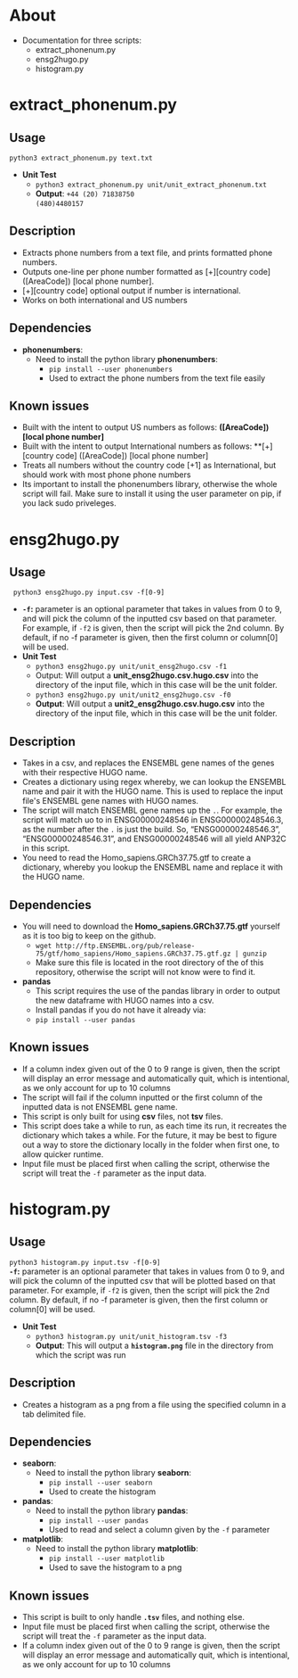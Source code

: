 # About
* Documentation for three scripts:<br />
    * extract_phonenum.py<br />
    * ensg2hugo.py<br />
    * histogram.py<br />
# extract_phonenum.py<br />
## Usage<br />
`python3 extract_phonenum.py text.txt`<br />
* **Unit Test**<br />
  * `python3 extract_phonenum.py unit/unit_extract_phonenum.txt`<br />
  * **Output**: `+44 (20) 71838750`<br />
                `(480)4480157`<br />
## Description<br />
* Extracts phone numbers from a text file, and prints formatted phone numbers.<br />
* Outputs one-line per phone number formatted as [+][country code] ([AreaCode]) [local phone number].<br />
* [+][country code] optional output if number is international. <br />
* Works on both international and US numbers
## Dependencies<br />
* **phonenumbers**:<br />
  * Need to install the python library **phonenumbers**:<br />
    * `pip install --user phonenumbers`
    * Used to extract the phone numbers from the text file easily
## Known issues<br />
* Built with the intent to output US numbers as follows: **([AreaCode]) [local phone number]**
* Built with the intent to output International numbers as follows: **[+][country code] ([AreaCode]) [local phone number]
* Treats all numbers without the country code [+1] as International, but should work with most phone phone numbers
* Its important to install the phonenumbers library, otherwise the whole script will fail. Make sure to install it using the user parameter on pip, if you lack sudo priveleges.
# ensg2hugo.py<br />
## Usage<br />
` python3 ensg2hugo.py input.csv -f[0-9]`<br />
* **`-f`:** parameter is an optional parameter that takes in values from 0 to 9, and will pick the column of the inputted csv based on that parameter. For example, if `-f2` is given, then the script will pick the 2nd column. By default, if no -f parameter is given, then the first column or column[0] will be used.<br />
* **Unit Test**<br />
  * `python3 ensg2hugo.py unit/unit_ensg2hugo.csv -f1`<br />
  * Output: Will output a **unit_ensg2hugo.csv.hugo.csv** into the directory of the input file, which in this case will be the unit folder.<br />
  * `python3 ensg2hugo.py unit/unit2_ensg2hugo.csv -f0`<br />
  * **Output**: Will output a **unit2_ensg2hugo.csv.hugo.csv** into the directory of the input file, which in this case will be the unit folder.<br />
## Description<br />
* Takes in a csv, and replaces the ENSEMBL gene names of the genes with their respective HUGO name.<br />
* Creates a dictionary using regex whereby, we can lookup the ENSEMBL name and pair it with the HUGO name. This is used to replace the input file's ENSEMBL gene names with HUGO names.<br />
* The script will match ENSEMBL gene names up the `.`. For example, the script will match uo to in ENSG00000248546 in ENSG00000248546.3, as the number after the `.` is just the build. So, “ENSG00000248546.3”, “ENSG00000248546.31”, and ENSG00000248546 will all yield ANP32C in this script.<br />
* You need to read the Homo_sapiens.GRCh37.75.gtf to create a dictionary, whereby you lookup the ENSEMBL name and replace it with the HUGO name.<br />
## Dependencies<br />
* You will need to download the **Homo_sapiens.GRCh37.75.gtf** yourself as it is too big to keep on the github.<br />
  * `wget http://ftp.ENSEMBL.org/pub/release-75/gtf/homo_sapiens/Homo_sapiens.GRCh37.75.gtf.gz | gunzip`<br />
  * Make sure this file is located in the root directory of the of this repository, otherwise the script will not know were to find it. <br />
* **pandas<br />**
  * This script requires the use of the pandas library in order to output the new dataframe with HUGO names into a csv.<br />
  * Install pandas if you do not have it already via:<br />
  * `pip install --user pandas`<br />
## Known issues<br />
* If a column index given out of the 0 to 9 range is given, then the script will display an error message and automatically quit, which is intentional, as we only account for up to 10 columns
* The script will fail if the column inputted or the first column of the inputted data is not ENSEMBL gene name.
* This script is only built for using **csv** files, not **tsv** files.
* This script does take a while to run, as each time its run, it recreates the dictionary which takes a while. For the future, it may be best to figure out a way to store the dictionary locally in the folder when first one, to allow quicker runtime.
* Input file must be placed first when calling the script, otherwise the script will treat the `-f` parameter as the input data.
# histogram.py<br />
## Usage<br />
`python3 histogram.py input.tsv -f[0-9]`<br />
**`-f`:** parameter is an optional parameter that takes in values from 0 to 9, and will pick the column of the inputted csv that will be plotted based on that parameter. For example, if `-f2` is given, then the script will pick the 2nd column. By default, if no -f parameter is given, then the first column or column[0] will be used.<br />
* **Unit Test**<br />
  * `python3 histogram.py unit/unit_histogram.tsv -f3`<br />
  * **Output**: This will output a **`histogram.png`** file in the directory from which the script was run<br />

## Description<br />
* Creates a histogram as a png from a file using the specified column in a tab delimited file.<br />
## Dependencies<br />
* **seaborn**:<br />
  * Need to install the python library **seaborn**:<br />
    * `pip install --user seaborn`
    * Used to create the histogram
* **pandas**:<br />
  * Need to install the python library **pandas**:<br />
    * `pip install --user pandas`
    * Used to read and select a column given by the `-f` parameter
* **matplotlib**:<br />
  * Need to install the python library **matplotlib**:<br />
    * `pip install --user matplotlib`
    * Used to save the histogram to a png
## Known issues<br />
* This script is built to only handle **`.tsv`** files, and nothing else.
* Input file must be placed first when calling the script, otherwise the script will treat the `-f` parameter as the input data.
* If a column index given out of the 0 to 9 range is given, then the script will display an error message and automatically quit, which is intentional, as we only account for up to 10 columns
